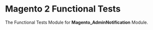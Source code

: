 # Magento 2 Functional Tests

The Functional Tests Module for **Magento_AdminNotification** Module.
